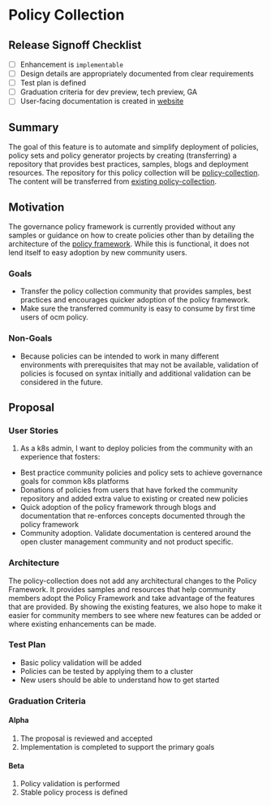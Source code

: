 # Policy Collection

## Release Signoff Checklist

- [ ] Enhancement is `implementable`
- [ ] Design details are appropriately documented from clear requirements
- [ ] Test plan is defined
- [ ] Graduation criteria for dev preview, tech preview, GA
- [ ] User-facing documentation is created in
      [website](https://github.com/open-cluster-management/website/)

## Summary

The goal of this feature is to automate and simplify deployment of policies, policy sets and
policy generator projects by creating (transferring) a repository that provides best practices, samples, blogs
and deployment resources.  The repository for this policy collection will be
[policy-collection](https://github.com/open-cluster-management-io/policy-collection/).  The content will be transferred 
from [existing policy-collection](https://github.com/stolostron/policy-collection/).

## Motivation

The governance policy framework is currently provided without any samples or guidance on
how to create policies other than by detailing the architecture of the 
[policy framework](https://open-cluster-management.io/getting-started/integration/policy-framework/).
While this is functional, it does not lend itself to easy adoption by new community users.

### Goals

- Transfer the policy collection community that provides samples, best practices and encourages quicker
  adoption of the policy framework.
- Make sure the transferred community is easy to consume by first time users of ocm policy.

### Non-Goals

- Because policies can be intended to work in many different environments with prerequisites that
  may not be available, validation of policies is focused on syntax initially and additional validation
  can be considered in the future.

## Proposal

### User Stories

1. As a k8s admin, I want to deploy policies from the community with an experience that fosters:
  - Best practice community policies and policy sets to achieve governance goals for common k8s platforms
  - Donations of policies from users that have forked the community repository and added extra value
    to existing or created new policies
  - Quick adoption of the policy framework through blogs and documentation that re-enforces concepts
    documented through the policy framework
  - Community adoption.  Validate documentation is centered around the open cluster management 
    community and not product specific.

### Architecture

The policy-collection does not add any architectural changes to the Policy Framework.  It provides
samples and resources that help community members adopt the Policy Framework and take advantage of the
features that are provided.  By showing the existing features, we also hope to make it easier for
community members to see where new features can be added or where existing enhancements can be made.

### Test Plan

- Basic policy validation will be added
- Policies can be tested by applying them to a cluster
- New users should be able to understand how to get started

### Graduation Criteria

#### Alpha

1. The proposal is reviewed and accepted
2. Implementation is completed to support the primary goals

#### Beta

1. Policy validation is performed
2. Stable policy process is defined
